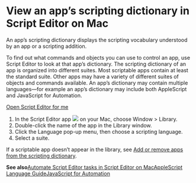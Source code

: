 # View an app’s scripting dictionary in Script Editor on Mac

An app’s scripting dictionary displays the scripting vocabulary understood by an app or a scripting addition.

To find out what commands and objects you can use to control an app, use Script Editor to look at that app’s dictionary. The scripting dictionary of an app is organized into different suites. Most scriptable apps contain at least the standard suite. Other apps may have a variety of different suites of objects and commands available. An app’s dictionary may contain multiple languages—for example an app’s dictionary may include both AppleScript and JavaScript for Automation.

[Open Script Editor for me](https://support.apple.com/guide/script-editor/view-an-apps-scripting-dictionary-scpedt1126/2.11/mac/x-help-action:/openApp?bundleId=com.apple.ScriptEditor2)

1. In the Script Editor app ![](https://help.apple.com/assets/67DB7E842551EA97CB00BED5/67DB7E8502C5F38AAF0D7DC6/en_US/2d1774dafc25e40f6f806216d54cdf01.png) on your Mac, choose Window &gt; Library.
2. Double-click the name of the app in the Library window.
3. Click the Language pop-up menu, then choose a scripting language.
4. Select a suite.

If a scriptable app doesn’t appear in the library, see [Add or remove apps from the scripting dictionary](https://support.apple.com/guide/script-editor/add-remove-apps-scripting-dictionary-scpedt11560/2.11/mac/26).

**See also**[Automate Script Editor tasks in Script Editor on Mac](https://support.apple.com/guide/script-editor/automate-script-editor-tasks-scpedt1125/2.11/mac/26)[AppleScript Language Guide](https://developer.apple.com/library/mac/documentation/AppleScript/Conceptual/AppleScriptLangGuide/index.html)[JavaScript for Automation](https://developer.apple.com/library/prerelease/mac/releasenotes/InterapplicationCommunication/RN-JavaScriptForAutomation/index.html)
